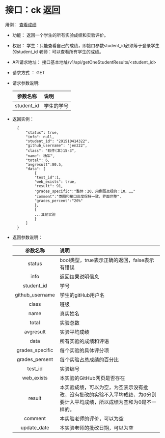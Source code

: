 # 接口：ck  [返回](../README.md)
用例： [查看成绩](../用例/查看成绩.md)

- 功能：
    返回一个学生的所有实验成绩和实验评价。
    
- 权限：
    学生：只能查看自己的成绩，即接口参数student_id必须等于登录学生的student_id
    老师：可以查看所有学生的成绩。
    
- API请求地址： 
    接口基本地址/v1/api/getOneStudentResults/<student_id>

- 请求方式 ：
    GET

- 请求参数说明:        

  |参数名称|说明|
  |:---------:|:--------------------------------------------------------|      
  |student_id|学生的学号|
    
- 返回实例：

        {         
            "status": true,
            "info": null,    
            "student_id": "201510414322", 
            "github_username": "jen222", 
            "class": "软件(本)15-3", 
            "name": 杨军", 
            "total": 6,
            "avgresult":80.5,       
            "data": [
                {
                "test_id":1,
                "web_exists": true, 
                "result": 91, 
                "grades_specific":"整体：20、用例图及规约：10、……"
                "comment":"类图和接口高度保持一致，界面完整",
                "grades_percent":"20%"
                }, 
                {
                ...其他实验
                }
            ] 
        }
 
- 返回参数说明：    
 
  |参数名称|说明|
  |:---------:|:--------------------------------------------------------|      
  |status|bool类型，true表示正确的返回，false表示有错误|
  |info|返回结果说明信息|
  |student_id|学号|
  |github_username|学生的gitHub用户名|
  |class|班级|
  |name|真实姓名|   
  |total|实验总数|
  |avgresult|实验平均成绩|   
  |data|所有实验的成绩和评语|
  |grades_specific|每个实验的具体评分项|
  |grades_persent|每个实验占总成绩的百分比|
  |test_id|实验编号|
  |web_exists|本实验的GitHub网页是否存在|
  |result|本实验成绩，可以为空，为空表示没有批改，没有批改的实验不入平均成绩，为0分则要计入平均成绩，所以成绩为空和为0是不一样的。|
  |comment|本实验老师的评价，可以为空|
  |update_date|本实验老师的批改日期，可以为空|
